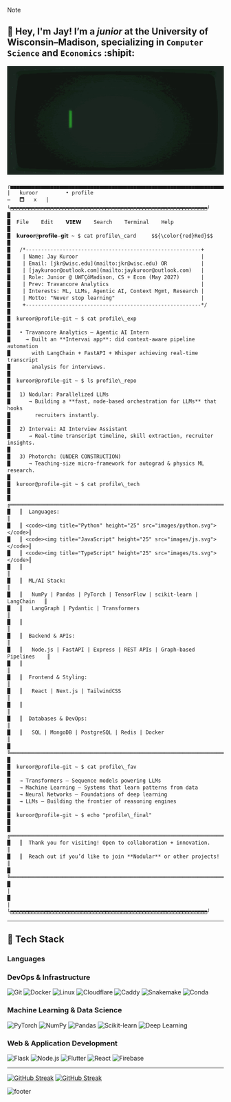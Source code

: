 > [!NOTE]
> ## :handshake: Hey, I'm **Jay**! I’m a *junior* at the **University of Wisconsin–Madison**, specializing in `Computer Science` and `Economics` :shipit:

<p align="center">
  <img src="https://github.com/jaykuroor/jaykuroor/blob/8191dc1f7aed3bc905110886adaa0676be89dac2/main/banner.gif" alt="Banner" width="1200">
</p>

```
┌▄▄▄▄▄▄▄▄▄▄▄▄▄▄▄▄▄▄▄▄▄▄▄▄▄▄▄▄▄▄▄▄▄▄▄▄▄▄▄▄▄▄▄▄▄▄▄▄▄▄▄▄▄▄▄▄▄▄▄▄▄▄▄▄▄▄▄▄▄▄▄▄▄▄▄▄▄▄▄▄▄▄▄▄▄▄▄▄▄▄▄▄▄▄▄▄▄▄▄▄┐
|   kuroor         • profile                                                            —   🗖   x   |
└⬒⬒⬒⬒⬒⬒⬒⬒⬒⬒⬒⬒⬒⬒⬒⬒⬒⬒⬒⬒⬒⬒⬒⬒⬒⬒⬒⬒⬒⬒⬒⬒⬒⬒⬒⬒⬒⬒⬒⬒⬒⬒⬒⬒⬒⬒⬒⬒⬒⬒⬒⬒⬒⬒⬒⬒⬒⬒⬒⬒⬒⬒⬒⬒┘
█  
█  File    Edit    𝗩𝗜𝗘𝗪    Search    Terminal    Help
█                                                                            
█  𝗸𝘂𝗿𝗼𝗼𝗿@𝗽𝗿𝗼𝗳𝗶𝗹𝗲-𝗴𝗶𝘁 ~ $ cat profile\_card    	$${\color{red}Red}$$  
█                                                                           
█   /*---------------------------------------------------------+
█    | Name: Jay Kuroor                                        |
█    | Email: [jkr@wisc.edu](mailto:jkr@wisc.edu) OR           |
█    | [jaykuroor@outlook.com](mailto:jaykuroor@outlook.com)   |
█    | Role: Junior @ UWΓÇôMadison, CS + Econ (May 2027)       |
█    | Prev: Travancore Analytics                              |
█    | Interests: ML, LLMs, Agentic AI, Context Mgmt, Research |
█    | Motto: "Never stop learning"                            |
█    +---------------------------------------------------------*/
█                                                                           
█  kuroor@profile-git ~ $ cat profile\_exp                             
█                                                                           
█   • Travancore Analytics – Agentic AI Intern                              
█     → Built an **Intervai app**: did context-aware pipeline automation    
█       with LangChain + FastAPI + Whisper achieving real-time transcript   
█       analysis for interviews.                                            
█                                                                           
█  kuroor@profile-git ~ $ ls profile\_repo                             
█                                                                           
█   1) Nodular: Parallelized LLMs                                           
█      → Building a **fast, node-based orchestration for LLMs** that hooks  
█        recruiters instantly.                                              
█                                                                           
█   2) Intervai: AI Interview Assistant                                     
█      → Real-time transcript timeline, skill extraction, recruiter insights.
█                                                                           
█   3) Photorch: (UNDER CONSTRUCTION)                                       
█      → Teaching-size micro-framework for autograd & physics ML research.  
█                                                                           
█  kuroor@profile-git ~ $ cat profile\_tech                            
█                                                                           
█   ╔══════════════════════════════════════════════════════════════════════╗
█   ║  Languages:                                                          ║
█   ║ <code><img title="Python" height="25" src="images/python.svg"></code>║
█   ║ <code><img title="JavaScript" height="25" src="images/js.svg"></code>║
█   ║ <code><img title="TypeScript" height="25" src="images/ts.svg"></code>║
█   ║                                                                      ║
█   ║  ML/AI Stack:                                                        ║
█   ║   NumPy | Pandas | PyTorch | TensorFlow | scikit-learn | LangChain   ║
█   ║   LangGraph | Pydantic | Transformers                                ║
█   ║                                                                      ║
█   ║  Backend & APIs:                                                     ║
█   ║   Node.js | FastAPI | Express | REST APIs | Graph-based Pipelines    ║
█   ║                                                                      ║
█   ║  Frontend & Styling:                                                 ║
█   ║   React | Next.js | TailwindCSS                                      ║
█   ║                                                                      ║
█   ║  Databases & DevOps:                                                 ║
█   ║   SQL | MongoDB | PostgreSQL | Redis | Docker                        ║
█   ╚══════════════════════════════════════════════════════════════════════╝
█                                                                           
█  kuroor@profile-git ~ $ cat profile\_fav                             
█                                                                           
█   → Transformers – Sequence models powering LLMs                          
█   → Machine Learning – Systems that learn patterns from data              
█   → Neural Networks – Foundations of deep learning                        
█   → LLMs – Building the frontier of reasoning engines                     
█                                                                           
█  kuroor@profile-git ~ $ echo "profile\_final"                        
█                                                                           
█   ╔══════════════════════════════════════════════════════════════════════╗
█   ║  Thank you for visiting! Open to collaboration + innovation.         ║
█   ║  Reach out if you’d like to join **Nodular** or other projects!      ║
█   ╚══════════════════════════════════════════════════════════════════════╝
█                                                                                                    |
█                                                                                                    |
└⬒⬒⬒⬒⬒⬒⬒⬒⬒⬒⬒⬒⬒⬒⬒⬒⬒⬒⬒⬒⬒⬒⬒⬒⬒⬒⬒⬒⬒⬒⬒⬒⬒⬒⬒⬒⬒⬒⬒⬒⬒⬒⬒⬒⬒⬒⬒⬒⬒⬒⬒⬒⬒⬒⬒⬒⬒⬒⬒⬒⬒⬒⬒⬒┘
```

---

## 🧰 Tech Stack

### Languages


### DevOps & Infrastructure
![Git](https://img.shields.io/badge/Git-F05032?style=for-the-badge&logo=git&logoColor=white)
![Docker](https://img.shields.io/badge/Docker-2496ED?style=for-the-badge&logo=docker&logoColor=white)
![Linux](https://img.shields.io/badge/Linux-FCC624?style=for-the-badge&logo=linux&logoColor=black)
![Cloudflare](https://img.shields.io/badge/Cloudflare-F38020?style=for-the-badge&logo=cloudflare&logoColor=white)
![Caddy](https://img.shields.io/badge/Caddy-2487D4?style=for-the-badge&logo=caddy&logoColor=white)
![Snakemake](https://img.shields.io/badge/Snakemake-70D5ED?style=for-the-badge&logo=snakemake&logoColor=white)
![Conda](https://img.shields.io/badge/Conda-00ADD8?style=for-the-badge&logo=anaconda&logoColor=white)

### Machine Learning & Data Science
![PyTorch](https://img.shields.io/badge/PyTorch-EE4C2C?style=for-the-badge&logo=pytorch&logoColor=white)
![NumPy](https://img.shields.io/badge/NumPy-013243?style=for-the-badge&logo=numpy&logoColor=white)
![Pandas](https://img.shields.io/badge/Pandas-150458?style=for-the-badge&logo=pandas&logoColor=white)
![Scikit-learn](https://img.shields.io/badge/Scikit--learn-F7931E?style=for-the-badge&logo=scikit-learn&logoColor=white)
![Deep Learning](https://img.shields.io/badge/Deep%20Learning-FF6700?style=for-the-badge&logo=tensorflow&logoColor=white)

### Web & Application Development
![Flask](https://img.shields.io/badge/Flask-000000?style=for-the-badge&logo=flask&logoColor=white)
![Node.js](https://img.shields.io/badge/Node.js-339933?style=for-the-badge&logo=nodedotjs&logoColor=white)
![Flutter](https://img.shields.io/badge/Flutter-02569B?style=for-the-badge&logo=flutter&logoColor=white)
![React](https://img.shields.io/badge/React-61DAFB?style=for-the-badge&logo=react&logoColor=black)
![Firebase](https://img.shields.io/badge/Firebase-FFCA28?style=for-the-badge&logo=firebase&logoColor=black)

---

[![GitHub Streak](https://github-readme-stats.vercel.app/api?username=jaykuroor&locale=en&theme=dark&show_icons=true&count_private=true)](https://github-readme-stats.vercel.app)
[![GitHub Streak](https://streak-stats.demolab.com/?user=DenverCoder1&theme=dark)](https://git.io/streak-stats)

![footer](https://github.com/jaykuroor/jaykuroor/blob/12e33dc40be7422dbfd0dcca79f424848418d950/main/footer_banner.gif)
